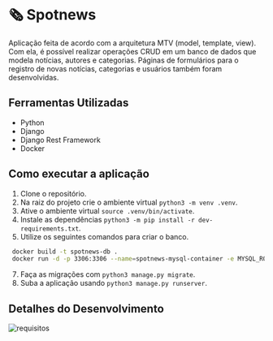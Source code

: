 # 🗞️ Spotnews

Aplicação feita de acordo com a arquitetura MTV (model, template, view). Com ela, é possível realizar operações CRUD em um banco de dados que modela notícias, autores e categorias. Páginas de formulários para o registro de novas notícias, categorias e usuários também foram desenvolvidas.

## Ferramentas Utilizadas
* Python
* Django
* Django Rest Framework
* Docker

## Como executar a aplicação
1. Clone o repositório.
2. Na raiz do projeto crie o ambiente virtual `python3 -m venv .venv`.
3. Ative o ambiente virtual `source .venv/bin/activate`.
4. Instale as dependências `python3 -m pip install -r dev-requirements.txt`.
6. Utilize os seguintes comandos para criar o banco.
 ```bash
  docker build -t spotnews-db .
  docker run -d -p 3306:3306 --name=spotnews-mysql-container -e MYSQL_ROOT_PASSWORD=password -e MYSQL_DATABASE=spotnews_database spotnews-db
  ```
7. Faça as migrações com `python3 manage.py migrate`.
8. Suba a aplicação usando `python3 manage.py runserver`.

## Detalhes do Desenvolvimento
![requisitos](https://github.com/bermartorano/spotnews/assets/110858573/d3e1524e-1652-4666-ba34-cccd875a09f0)
